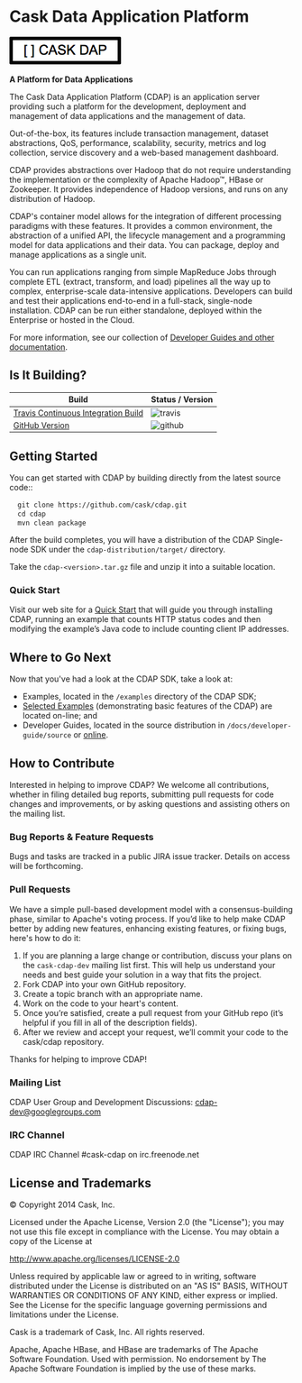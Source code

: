 
# Cask Data Application Platform

![CDAP Logo](/docs/developer-guide/source/_images/CDAP.png)

**A Platform for Data Applications**

The Cask Data Application Platform (CDAP) is an application server providing such a
platform for the development, deployment and management of data applications and the
management of data.

Out-of-the-box, its features include transaction management, dataset abstractions, QoS,
performance, scalability, security, metrics and log collection, service discovery and a 
web-based management dashboard.

CDAP provides abstractions over Hadoop that do not require understanding the implementation or the 
complexity of Apache Hadoop&trade;, HBase or Zookeeper. It provides independence of Hadoop versions, 
and runs on any distribution of Hadoop.

CDAP's container model allows for the integration of different processing paradigms with these
features. It provides a common environment, the abstraction of a unified API, the lifecycle management
and a programming model for data applications and their data. You can package, deploy and 
manage applications as a single unit.

You can run applications ranging from simple MapReduce Jobs through complete ETL (extract, transform, and load) 
pipelines all the way up to complex, enterprise-scale data-intensive applications. 
Developers can build and test their applications end-to-end in a full-stack, single-node
installation. CDAP can be run either standalone, deployed within the Enterprise or hosted in the Cloud.

For more information, see our collection of 
[Developer Guides and other documentation](http://cask.co/docs/reactor/current/en/index.html).

## Is It Building?

Build                                                                    | Status / Version
-------------------------------------------------------------------------|-----------------
[Travis Continuous Integration Build](https://travis-ci.org/caskco/cdap) | ![travis](https://travis-ci.org/caskco/cdap.svg?branch=develop)
[GitHub Version](ttps://github.com/caskco/cdap/releases/latest)          | ![github](http://img.shields.io/github/release/caskco/cdap.svg)


## Getting Started

You can get started with CDAP by building directly from the latest source code::

```
  git clone https://github.com/cask/cdap.git
  cd cdap
  mvn clean package
```

After the build completes, you will have a distribution of the CDAP Single-node SDK under the
`cdap-distribution/target/` directory.  

Take the `cdap-<version>.tar.gz` file and unzip it into a suitable location.

### Quick Start

Visit our web site for a [Quick Start](http://cask.co/docs/cdap/current/en/quickstart.html)
that will guide you through installing CDAP, running an example that counts HTTP status codes and then
modifying the example’s Java code to include counting client IP addresses.  


## Where to Go Next

Now that you've had a look at the CDAP SDK, take a look at:

- Examples, located in the `/examples` directory of the CDAP SDK;
- [Selected Examples](http://cask.co/docs/cdap/current/en/examples.html) 
  (demonstrating basic features of the CDAP) are located on-line; and
- Developer Guides, located in the source distribution in `/docs/developer-guide/source`
  or [online](http://cask.co/docs/cdap/current/en/index.html).


## How to Contribute

Interested in helping to improve CDAP? We welcome all contributions, whether in filing detailed
bug reports, submitting pull requests for code changes and improvements, or by asking questions and
assisting others on the mailing list.

### Bug Reports & Feature Requests

Bugs and tasks are tracked in a public JIRA issue tracker. Details on access will be forthcoming.

### Pull Requests

We have a simple pull-based development model with a consensus-building phase, similar to Apache's
voting process. If you’d like to help make CDAP better by adding new features, enhancing existing
features, or fixing bugs, here's how to do it:

1. If you are planning a large change or contribution, discuss your plans on the `cask-cdap-dev`
   mailing list first.  This will help us understand your needs and best guide your solution in a
   way that fits the project.
2. Fork CDAP into your own GitHub repository.
3. Create a topic branch with an appropriate name.
4. Work on the code to your heart's content.
5. Once you’re satisfied, create a pull request from your GitHub repo (it’s helpful if you fill in
   all of the description fields).
6. After we review and accept your request, we’ll commit your code to the cask/cdap
   repository.

Thanks for helping to improve CDAP!

### Mailing List

CDAP User Group and Development Discussions: 
[cdap-dev@googlegroups.com](https://groups.google.com/d/forum/cdap-dev)

### IRC Channel

CDAP IRC Channel #cask-cdap on irc.freenode.net


## License and Trademarks

© Copyright 2014 Cask, Inc.

Licensed under the Apache License, Version 2.0 (the "License"); you may not use this file except
in compliance with the License. You may obtain a copy of the License at

http://www.apache.org/licenses/LICENSE-2.0

Unless required by applicable law or agreed to in writing, software distributed under the 
License is distributed on an "AS IS" BASIS, WITHOUT WARRANTIES OR CONDITIONS OF ANY KIND, 
either express or implied. See the License for the specific language governing permissions 
and limitations under the License.

Cask is a trademark of Cask, Inc. All rights reserved.

Apache, Apache HBase, and HBase are trademarks of The Apache Software Foundation. Used with
permission. No endorsement by The Apache Software Foundation is implied by the use of these marks.
